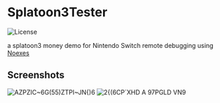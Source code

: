 # Splatoon3Tester
![License](https://img.shields.io/badge/License-GPLv3-blue.svg)

a splatoon3 money demo for Nintendo Switch remote debugging using [Noexes](https://github.com/mdbell/Noexes)

## Screenshots
![AZPZIC~6G(55)ZTPI~JN{)6](https://user-images.githubusercontent.com/8280291/192812227-6e513f2c-7cfa-40c3-b23a-c3887a20cfae.png)
![2{(6CP`XHD A 97PGLD VN9](https://user-images.githubusercontent.com/8280291/193063700-0845caeb-00a8-4cd3-ba6f-625001d25f11.png)
